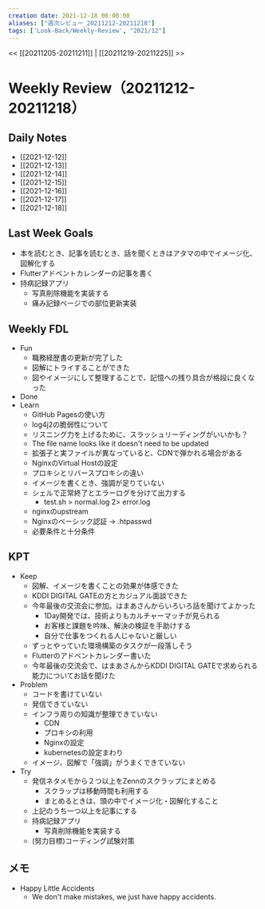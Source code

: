 ```yaml
---
creation date: 2021-12-18 00:00:00
aliases: ["週次レビュー_20211212-20211218"]
tags: ['Look-Back/Weekly-Review', "2021/12"]
---
```

<< [[20211205-20211211]] | [[20211219-20211225]] >>

# Weekly Review（20211212-20211218）

## Daily Notes

- [[2021-12-12]]
- [[2021-12-13]]
- [[2021-12-14]]
- [[2021-12-15]]
- [[2021-12-16]]
- [[2021-12-17]]
- [[2021-12-18]]

## Last Week Goals

- 本を読むとき、記事を読むとき、話を聞くときはアタマの中でイメージ化、図解化する
- Flutterアドベントカレンダーの記事を書く
- 持病記録アプリ
  - 写真削除機能を実装する
  - 痛み記録ページでの部位更新実装

## Weekly FDL

- Fun
  - 職務経歴書の更新が完了した
  - 図解にトライすることができた
  - 図やイメージにして整理することで、記憶への残り具合が格段に良くなった
- Done
- Learn
  - GitHub Pagesの使い方
  - log4j2の脆弱性について
  - リスニング力を上げるために、スラッシュリーディングがいいかも？
  - The file name looks like it doesn't need to be updated
  - 拡張子と実ファイルが異なっていると、CDNで弾かれる場合がある
  - NginxのVirtual Hostの設定
  - プロキシとリバースプロキシの違い
  - イメージを書くとき、強調が足りていない
  - シェルで正常終了とエラーログを分けて出力する
    - test.sh > normal.log 2> error.log
  - nginxのupstream
  - Nginxのベーシック認証 -> .htpasswd
  - 必要条件と十分条件

## KPT

- Keep
  - 図解、イメージを書くことの効果が体感できた
  - KDDI DIGITAL GATEの方とカジュアル面談できた
  - 今年最後の交流会に参加。はまあさんからいろいろ話を聞けてよかった
    - 1Day開発では、技術よりもカルチャーマッチが見られる
    - お客様と課題を吟味、解決の検証を手助けする
    - 自分で仕事をつくれる人じゃないと厳しい
  - ずっとやっていた環境構築のタスクが一段落しそう
  - Flutterのアドベントカレンダー書いた
  - 今年最後の交流会で、はまあさんからKDDI DIGITAL GATEで求められる能力についてお話を聞けた
- Problem
  - コードを書けていない
  - 発信できていない
  - インフラ周りの知識が整理できていない
    - CDN
    - プロキシの利用
    - Nginxの設定
    - kubernetesの設定まわり
  - イメージ、図解で「強調」がうまくできていない
- Try
  - 発信ネタメモから２つ以上をZennのスクラップにまとめる
    - スクラップは移動時間も利用する
    - まとめるときは、頭の中でイメージ化・図解化すること
  - 上記のうち一つ以上を記事にする
  - 持病記録アプリ
    - 写真削除機能を実装する
  - (努力目標)コーディング試験対策

## メモ

- Happy Little Accidents
  - We don't make mistakes, we just have happy accidents.
